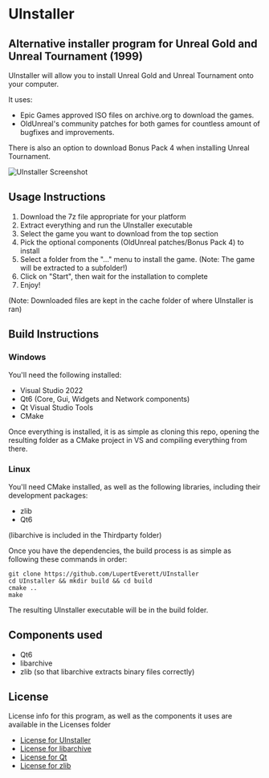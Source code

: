 # UInstaller
## Alternative installer program for Unreal Gold and Unreal Tournament (1999)

UInstaller will allow you to install Unreal Gold and Unreal Tournament onto your computer.

It uses:

* Epic Games approved ISO files on archive.org to download the games.
* OldUnreal's community patches for both games for countless amount of bugfixes and improvements.

There is also an option to download Bonus Pack 4 when installing Unreal Tournament.

![UInstaller Screenshot](https://i.imgur.com/MzCZRxd.png)

## Usage Instructions

1. Download the 7z file appropriate for your platform
2. Extract everything and run the UInstaller executable
3. Select the game you want to download from the top section
4. Pick the optional components (OldUnreal patches/Bonus Pack 4) to install
5. Select a folder from the "..." menu to install the game. (Note: The game will be extracted to a subfolder!)
6. Click on "Start", then wait for the installation to complete
7. Enjoy!

(Note: Downloaded files are kept in the cache folder of where UInstaller is ran)

## Build Instructions

### Windows

You'll need the following installed:

* Visual Studio 2022
* Qt6 (Core, Gui, Widgets and Network components)
* Qt Visual Studio Tools
* CMake

Once everything is installed, it is as simple as cloning this repo, opening the resulting folder as a CMake project in VS and compiling everything from there.

### Linux

You'll need CMake installed, as well as the following libraries, including their development packages:

* zlib
* Qt6

(libarchive is included in the Thirdparty folder)

Once you have the dependencies, the build process is as simple as following these commands in order:

    git clone https://github.com/LupertEverett/UInstaller
    cd UInstaller && mkdir build && cd build
    cmake ..
    make
    
The resulting UInstaller executable will be in the build folder.

## Components used

* Qt6
* libarchive
* zlib (so that libarchive extracts binary files correctly)

## License

License info for this program, as well as the components it uses are available in the Licenses folder

* [License for UInstaller](/Licenses/LICENSE-UINSTALLER)
* [License for libarchive](/Licenses/LICENSE-LIBARCHIVE)
* [License for Qt](/Licenses/LICENSE-QT)
* [License for zlib](/Licenses/LICENSE-ZLIB)
